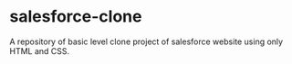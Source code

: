 # salesforce-clone
A repository of basic level clone project of salesforce website using only HTML and CSS.

